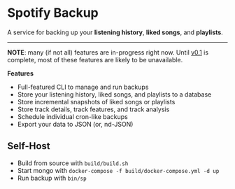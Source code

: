 # Spotify Backup

A service for backing up your **listening history**, **liked songs**, and **playlists**.

---

**NOTE**: many (if not all) features are in-progress right now. Until [v0.1](https://github.com/cbochs/spotify-backup/projects/1) is complete, most of these features are likely to be unavailable.

**Features**
* Full-featured CLI to manage and run backups
* Store your listening history, liked songs, and playlists to a database
* Store incremental snapshots of liked songs or playlists
* Store track details, track features, and track analysis
* Schedule individual cron-like backups
* Export your data to JSON (or, nd-JSON)

## Self-Host

* Build from source with `build/build.sh`
* Start mongo with `docker-compose -f build/docker-compose.yml -d up`
* Run backup with `bin/sp`